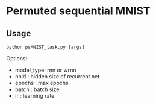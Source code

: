 # Permuted sequential MNIST
## Usage

```
python psMNIST_task.py [args]
```

Options:
- model_type: rnn or wrnn
- nhid : hidden size of recurrent net
- epochs : max epochs
- batch : batch size
- lr : learning rate
